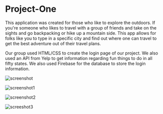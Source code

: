 # Project-One

This application was created for those who like to explore the outdoors. If you're someone who likes to travel 
with a group of friends and take on the sights and go backpacking or hike up a mountain side. This app allows for folks like you to type
in a specific city and find out where one can travel to get the best adventure out of their travel plans.

Our group used HTML/CSS to create the login page of our project. We also used an API from Yelp to get information regarding fun things
to do in all fifty states. We also used Firebase for the database to store the login information. 

![screenshot](https://user-images.githubusercontent.com/34385544/43353591-f75c4eb4-91f0-11e8-918c-f81775bcfb7c.png)

![screenshot1](https://user-images.githubusercontent.com/34385544/43353592-fb6e8684-91f0-11e8-8b80-09200f6f0064.png)

![screenshot2](https://user-images.githubusercontent.com/34385544/43353593-ff420402-91f0-11e8-91a4-bce28cc89470.png)

![screeshot3](https://user-images.githubusercontent.com/34385544/43353594-01ea4e9e-91f1-11e8-898a-a95d800c6329.png)
